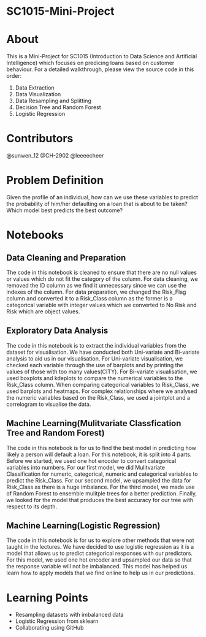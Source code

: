 # SC1015-Mini-Project

# About
This is a Mini-Project for SC1015 (Introduction to Data Science and Artificial Intelligence) which focuses on predicing loans based on customer behaviour. For a detailed walkthrough, please view the source code in this order:

1. Data Extraction
2. Data Visualization
3. Data Resampling and Splitting
4. Decision Tree and Random Forest
5. Logistic Regression

# Contributors
@sunwen_12
@CH-2902
@leeeecheer 

# Problem Definition
Given the profile of an individual, how can we use these variables to predict the probability of him/her defaulting on a loan that is about to be taken?
Which model best predicts the best outcome?

# Notebooks
## Data Cleaning and Preparation
The code in this notebook is cleaned to ensure that there are no null values or values which do not fit the category of the column. For data cleaning, we removed the ID column as we find it unnecessary since we can use the indexes of the column. For data preparation, we changed the Risk_Flag column and converted it to a Risk_Class column as the former is a categorical variable with integer values which we converted to No Risk and Risk which are object values.

## Exploratory Data Analysis
The code in this notebook is to extract the individual variables from the dataset for visualisation. We have conducted both Uni-variate and Bi-variate analysis to aid us in our visualisation. For Uni-variate visualisation, we checked each variable through the use of barplots and by printing the values of those with too many values(CITY). For Bi-variate visualisation, we used boxplots and kdeplots to compare the numerical variables to the Risk_Class column. When comparing categorical variables to Risk_Class, we used barplots and heatmaps. For complex relationships where we analysed the numeric variables based on the Risk_Class, we used a jointplot and a correlogram to visualise the data.

## Machine Learning(Mulitvariate Classfication Tree and Random Forest)
The code in this notebook is for us to find the best model in predicting how likely a person will default a loan. For this notebook, it is split into 4 parts. Before we started, we used one hot encoder to convert categorical variables into numbers. For our first model, we did Mulitvariate Classification for numeric, categorical, numeric and categorical variables to predict the Risk_Class. For our second model, we upsampled the data for Risk_Class as there is a huge imbalance. For the third model, we made use of Random Forest to ensemble mulitple trees for a better prediction. Finally, we looked for the model that produces the best accuracy for our tree with respect to its depth.

## Machine Learning(Logistic Regression)
The code in this notebook is for us to explore other methods that were not taught in the lectures. We have decided to use logistic regression as it is a model that allows us to predict categorical responses with our predictors. For this model, we used one hot encoder and upsampled our data so that the response variable will not be imbalanced. This model has helped us learn how to apply models that we find online to help us in our predictions.

# Learning Points
* Resampling datasets with imbalanced data
* Logistic Regression from sklearn
* Collaborating using GitHub

